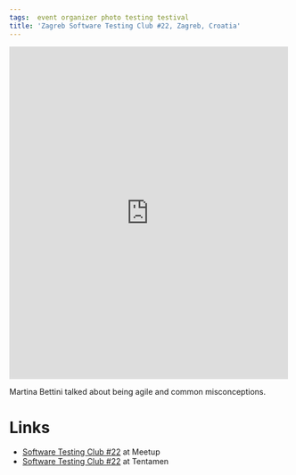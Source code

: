 ```yaml
---
tags:  event organizer photo testing testival
title: 'Zagreb Software Testing Club #22, Zagreb, Croatia'
---
```

<iframe src="https://www.facebook.com/plugins/post.php?href=https%3A%2F%2Fwww.facebook.com%2Fmedia%2Fset%2F%3Fset%3Da.10153736486432290.1073741832.735252289%26type%3D3&width=500" width="500" height="597" style="border:none;overflow:hidden" scrolling="no" frameborder="0" allowTransparency="true"></iframe>

Martina Bettini talked about being agile and common misconceptions.

# Links

- [Software Testing Club #22](http://www.meetup.com/SoftwareTestingClub/events/225569164/) at Meetup
- [Software Testing Club #22](http://blog.tentamen.eu/busy-week-report-on-webcampzg-2015-and-zagreb-stc-22/) at Tentamen

